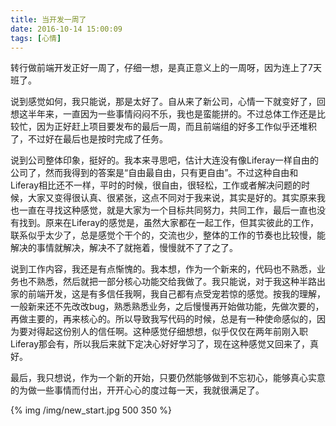 ```yaml
---
title: 当开发一周了
date: 2016-10-14 15:00:09
tags: [心情]
---
```

转行做前端开发正好一周了，仔细一想，是真正意义上的一周呀，因为连上了7天班了。

说到感觉如何，我只能说，那是太好了。自从来了新公司，心情一下就变好了，回想这半年来，一直因为一些事情闷闷不乐，我也是蛮能拼的。不过总体工作还是比较忙，因为正好赶上项目要发布的最后一周，而且前端组的好多工作似乎还堆积了，不过好在最后也是按时完成了任务。

<!--more-->

说到公司整体印象，挺好的。我本来寻思吧，估计大连没有像Liferay一样自由的公司了，然而我得到的答案是“自由最自由，只有更自由”。不过这种自由和Liferay相比还不一样，平时的时候，很自由，很轻松，工作或者解决问题的时候，大家又变得很认真、很紧张，这点不同对于我来说，其实是好的。其实原来我也一直在寻找这种感觉，就是大家为一个目标共同努力，共同工作，最后一直也没有找到。原来在Liferay的感觉是，虽然大家都在一起工作，但其实彼此的工作，联系似乎太少了，总是感觉个干个的，交流也少，整体的工作的节奏也比较慢，能解决的事情就解决，解决不了就拖着，慢慢就不了了之了。

说到工作内容，我还是有点惭愧的。我本想，作为一个新来的，代码也不熟悉，业务也不熟悉，然后就把一部分核心功能交给我做了。我只能说，对于我这种半路出家的前端开发，这是有多信任我啊，我自己都有点受宠若惊的感觉。按我的理解，一般新来还不先改改bug，熟悉熟悉业务，之后慢慢再开始做功能，先做次要的，再做主要的，再来核心的。所以导致我写代码的时候，总是有一种使命感似的，因为要对得起这份别人的信任啊。这种感觉仔细想想，似乎仅仅在两年前刚入职Liferay那会有，所以我后来就下定决心好好学习了，现在这种感觉又回来了，真好。

最后，我只想说，作为一个新的开始，只要仍然能够做到不忘初心，能够真心实意的为做一些事情而付出，开开心心的度过每一天，我就很满足了。

{% img /img/new_start.jpg 500 350 
%}